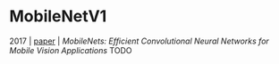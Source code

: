# MobileNetV1
2017 | [paper](https://arxiv.org/pdf/1704.04861) | _MobileNets: Efficient Convolutional Neural Networks for Mobile Vision Applications_
TODO
